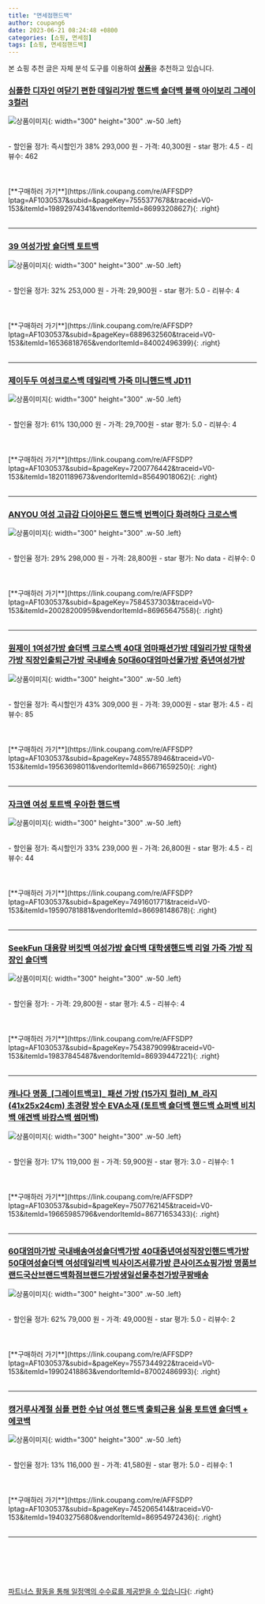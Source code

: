```yaml
---
title: "면세점핸드백"
author: coupang6
date: 2023-06-21 08:24:48 +0800
categories: [쇼핑, 면세점]
tags: [쇼핑, 면세점핸드백]
---
```


본 쇼핑 추천 글은 자체 분석 도구를 이용하여 [**상품**](https://link.coupang.com/a/bao1ui)을 추천하고 있습니다.

### [심플한 디자인 여닫기 편한 데일리가방 핸드백 숄더백 블랙 아이보리 그레이 3컬러](https://link.coupang.com/re/AFFSDP?lptag=AF1030537&subid=&pageKey=7555377678&traceid=V0-153&itemId=19892974341&vendorItemId=86993208627)

![상품이미지](https://thumbnail7.coupangcdn.com/thumbnails/remote/230x230ex/image/vendor_inventory/0521/edab668a0112f8ea07e8fe6e99298b10078df02e9d1e3bcf8c70988ac135.png){: width="300" height="300" .w-50 .left}


<br>
- 할인율 정가: 즉시할인가 38%  293,000   원
- 가격: 40,300원
- star 평가: 4.5
- 리뷰수: 462
<br>
<br>
<br>
<br>
[**구매하러 가기**](https://link.coupang.com/re/AFFSDP?lptag=AF1030537&subid=&pageKey=7555377678&traceid=V0-153&itemId=19892974341&vendorItemId=86993208627){: .right}
<br>
<br>

---

### [39 여성가방 숄더백 토트백](https://link.coupang.com/re/AFFSDP?lptag=AF1030537&subid=&pageKey=6889632560&traceid=V0-153&itemId=16536818765&vendorItemId=84002496399)

![상품이미지](https://thumbnail7.coupangcdn.com/thumbnails/remote/230x230ex/image/vendor_inventory/2f22/8eb720def87ed51d7e6f24f8d182ff59dc3e2819bbf1e7a6fd87e5e92602.png){: width="300" height="300" .w-50 .left}


<br>
- 할인율 정가: 32%  253,000   원
- 가격: 29,900원
- star 평가: 5.0
- 리뷰수: 4
<br>
<br>
<br>
<br>
[**구매하러 가기**](https://link.coupang.com/re/AFFSDP?lptag=AF1030537&subid=&pageKey=6889632560&traceid=V0-153&itemId=16536818765&vendorItemId=84002496399){: .right}
<br>
<br>

---

### [제이두두 여성크로스백 데일리백 가죽 미니핸드백 JD11](https://link.coupang.com/re/AFFSDP?lptag=AF1030537&subid=&pageKey=7200776442&traceid=V0-153&itemId=18201189673&vendorItemId=85649018062)

![상품이미지](https://thumbnail10.coupangcdn.com/thumbnails/remote/230x230ex/image/vendor_inventory/d264/c3df452586ce0b9ad5a35cd7bd52cfbcb0f064abbb0a9aff6008ed5ca413.jpg){: width="300" height="300" .w-50 .left}


<br>
- 할인율 정가: 61%  130,000   원
- 가격: 29,700원
- star 평가: 5.0
- 리뷰수: 4
<br>
<br>
<br>
<br>
[**구매하러 가기**](https://link.coupang.com/re/AFFSDP?lptag=AF1030537&subid=&pageKey=7200776442&traceid=V0-153&itemId=18201189673&vendorItemId=85649018062){: .right}
<br>
<br>

---

### [ANYOU 여성 고급감 다이아몬드 핸드백 번쩍이다 화려하다 크로스백](https://link.coupang.com/re/AFFSDP?lptag=AF1030537&subid=&pageKey=7584537303&traceid=V0-153&itemId=20028200959&vendorItemId=86965647558)

![상품이미지](https://thumbnail6.coupangcdn.com/thumbnails/remote/230x230ex/image/vendor_inventory/d1b7/cd7412f4ab848a06adfe25bfa79b384a8aa72557d23ce25a065fb42c703e.jpg){: width="300" height="300" .w-50 .left}


<br>
- 할인율 정가: 29%  298,000   원
- 가격: 28,800원
- star 평가: No data
- 리뷰수: 0
<br>
<br>
<br>
<br>
[**구매하러 가기**](https://link.coupang.com/re/AFFSDP?lptag=AF1030537&subid=&pageKey=7584537303&traceid=V0-153&itemId=20028200959&vendorItemId=86965647558){: .right}
<br>
<br>

---

### [원제이 1여성가방 숄더백 크로스백 40대 엄마패션가방 데일리가방 대학생가방 직장인출퇴근가방 국내배송 50대60대엄마선물가방 중년여성가방](https://link.coupang.com/re/AFFSDP?lptag=AF1030537&subid=&pageKey=7485578946&traceid=V0-153&itemId=19563698011&vendorItemId=86671659250)

![상품이미지](https://thumbnail7.coupangcdn.com/thumbnails/remote/230x230ex/image/vendor_inventory/fba5/d4e8cdadc109754fa6d2aaee815f6c4233c5bf8942ca40487ab5ba2a9d3e.jpg){: width="300" height="300" .w-50 .left}


<br>
- 할인율 정가: 즉시할인가 43%  309,000   원
- 가격: 39,000원
- star 평가: 4.5
- 리뷰수: 85
<br>
<br>
<br>
<br>
[**구매하러 가기**](https://link.coupang.com/re/AFFSDP?lptag=AF1030537&subid=&pageKey=7485578946&traceid=V0-153&itemId=19563698011&vendorItemId=86671659250){: .right}
<br>
<br>

---

### [자크앤 여성 토트백 우아한 핸드백](https://link.coupang.com/re/AFFSDP?lptag=AF1030537&subid=&pageKey=7491601771&traceid=V0-153&itemId=19590781881&vendorItemId=86698148678)

![상품이미지](https://thumbnail6.coupangcdn.com/thumbnails/remote/230x230ex/image/vendor_inventory/08c4/87e6a4d82e54f8d08601b51b300cb84038a37088912ef0091080388eea8e.jpg){: width="300" height="300" .w-50 .left}


<br>
- 할인율 정가: 즉시할인가 33%  239,000   원
- 가격: 26,800원
- star 평가: 4.5
- 리뷰수: 44
<br>
<br>
<br>
<br>
[**구매하러 가기**](https://link.coupang.com/re/AFFSDP?lptag=AF1030537&subid=&pageKey=7491601771&traceid=V0-153&itemId=19590781881&vendorItemId=86698148678){: .right}
<br>
<br>

---

### [SeekFun 대용량 버킷백 여성가방 숄더백 대학생핸드백 리얼 가죽 가방 직장인 숄더백](https://link.coupang.com/re/AFFSDP?lptag=AF1030537&subid=&pageKey=7543879099&traceid=V0-153&itemId=19837845487&vendorItemId=86939447221)

![상품이미지](https://thumbnail10.coupangcdn.com/thumbnails/remote/230x230ex/image/vendor_inventory/963a/bf4077a956e711b25d9a541c801094af32797300d7b75c9f6475f1fe0a41.jpg){: width="300" height="300" .w-50 .left}


<br>
- 할인율 정가: 
- 가격: 29,800원
- star 평가: 4.5
- 리뷰수: 4
<br>
<br>
<br>
<br>
[**구매하러 가기**](https://link.coupang.com/re/AFFSDP?lptag=AF1030537&subid=&pageKey=7543879099&traceid=V0-153&itemId=19837845487&vendorItemId=86939447221){: .right}
<br>
<br>

---

### [캐나다 명품_[그레이트백코]_ 패션 가방 (15가지 컬러)_M_라지 (41x25x24cm) 초경량 방수 EVA소재 (토트백 숄더백 핸드백 쇼퍼백 비치백 애견백 바캉스백 썸머백)](https://link.coupang.com/re/AFFSDP?lptag=AF1030537&subid=&pageKey=7507762145&traceid=V0-153&itemId=19665985796&vendorItemId=86771653433)

![상품이미지](https://thumbnail10.coupangcdn.com/thumbnails/remote/230x230ex/image/vendor_inventory/00ac/061922ccaf40f354e3b8e74b9342542ae2079797b745697956d342c6bd55.png){: width="300" height="300" .w-50 .left}


<br>
- 할인율 정가: 17%  119,000   원
- 가격: 59,900원
- star 평가: 3.0
- 리뷰수: 1
<br>
<br>
<br>
<br>
[**구매하러 가기**](https://link.coupang.com/re/AFFSDP?lptag=AF1030537&subid=&pageKey=7507762145&traceid=V0-153&itemId=19665985796&vendorItemId=86771653433){: .right}
<br>
<br>

---

### [60대엄마가방 국내배송여성숄더백가방 40대중년여성직장인핸드백가방 50대여성숄더백 여성데일리백 빅사이즈서류가방 큰사이즈쇼핑가방 명품브랜드국산브랜드백화점브랜드가방생일선물추천가방쿠팡배송](https://link.coupang.com/re/AFFSDP?lptag=AF1030537&subid=&pageKey=7557344922&traceid=V0-153&itemId=19902418863&vendorItemId=87002486993)

![상품이미지](https://thumbnail6.coupangcdn.com/thumbnails/remote/230x230ex/image/vendor_inventory/283e/ea1978e20b1f0b0b0a4b6bcda843601a9c4d8a65b4d7200e88bd58c05e2f.png){: width="300" height="300" .w-50 .left}


<br>
- 할인율 정가: 62%  79,000   원
- 가격: 49,000원
- star 평가: 5.0
- 리뷰수: 2
<br>
<br>
<br>
<br>
[**구매하러 가기**](https://link.coupang.com/re/AFFSDP?lptag=AF1030537&subid=&pageKey=7557344922&traceid=V0-153&itemId=19902418863&vendorItemId=87002486993){: .right}
<br>
<br>

---

### [캥거루사계절 심플 편한 수납 여성 핸드백 출퇴근용 실용 토트앤 숄더백 + 에코백](https://link.coupang.com/re/AFFSDP?lptag=AF1030537&subid=&pageKey=7452065414&traceid=V0-153&itemId=19403275680&vendorItemId=86954972436)

![상품이미지](https://thumbnail10.coupangcdn.com/thumbnails/remote/230x230ex/image/vendor_inventory/cb2e/fe383c328b3d93ff2140770d04ee5bb98c41af7f2e7c15b1caff54c3faf2.png){: width="300" height="300" .w-50 .left}


<br>
- 할인율 정가: 13%  116,000   원
- 가격: 41,580원
- star 평가: 5.0
- 리뷰수: 1
<br>
<br>
<br>
<br>
[**구매하러 가기**](https://link.coupang.com/re/AFFSDP?lptag=AF1030537&subid=&pageKey=7452065414&traceid=V0-153&itemId=19403275680&vendorItemId=86954972436){: .right}
<br>
<br>

---
<br><br><br><br><br> [파트너스 활동을 통해 일정액의 수수료를 제공받을 수 있습니다](https://link.coupang.com/a/bao1ui){: .right}